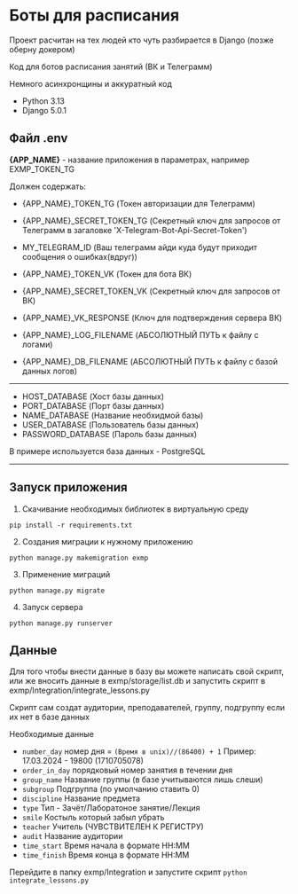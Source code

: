 
# Боты для расписания


Проект расчитан на тех людей кто чуть разбирается в Django (позже оберну докером)

Код для ботов расписания занятий (ВК и Телеграмм)

Немного асинхронщины и аккуратный код

* Python 3.13 
* Django 5.0.1

## Файл .env 

**{APP_NAME}** - название приложения в параметрах, например EXMP_TOKEN_TG

Должен содержать:
* {APP_NAME}_TOKEN_TG (Токен авторизации для Телеграмм)
* {APP_NAME}_SECRET_TOKEN_TG (Секретный ключ для запросов от Телеграмм в загаловке 'X-Telegram-Bot-Api-Secret-Token')
* MY_TELEGRAM_ID  (Ваш телеграмм айди куда будут приходит сообщения о ошибках(вдруг))

* {APP_NAME}_TOKEN_VK  (Токен для бота ВК)
* {APP_NAME}_SECRET_TOKEN_VK (Секретный ключ для запросов от ВК)
* {APP_NAME}_VK_RESPONSE  (Ключ для подтверждения сервера ВК)

* {APP_NAME}_LOG_FILENAME  (АБСОЛЮТНЫЙ ПУТЬ к файлу с логами)

* {APP_NAME}_DB_FILENAME  (АБСОЛЮТНЫЙ ПУТЬ к файлу с базой данных логов)

***
* HOST_DATABASE (Хост базы данных)
* PORT_DATABASE (Порт базы данных)
* NAME_DATABASE (Название необхидмой базы)
* USER_DATABASE (Пользователь базы данных)
* PASSWORD_DATABASE (Пароль базы данных)

В примере используется база данных - PostgreSQL
***

## Запуск приложения
1. Скачивание необходимых библиотек в виртуальную среду

```pip install -r requirements.txt```

2. Создания миграции к нужному приложению

```python manage.py makemigration exmp```

3. Применение миграций

```python manage.py migrate```

4. Запуск сервера

```python manage.py runserver```

## Данные
Для того чтобы внести данные в базу вы можете написать свой скрипт, или же вносить данные в exmp/storage/list.db и запустить скрипт в exmp/Integration/integrate_lessons.py

Скрипт сам создат аудитории, преподавателей, группу, подгруппу если их нет в базе данных

Необходимые данные
* ```number_day```	номер дня = ```(Время в unix)//(86400) + 1``` Пример: 17.03.2024 - 19800 (1710705078)
* ```order_in_day```	порядковый номер занятия в течении дня
* ```group_name```	Название группы (в базе учитываются лишь слеши)
* ```subgroup```      Подгруппа (по умолчанию ставить 0)
* ```discipline``` Название предмета
* ```type``` Тип - Зачёт/Лаборатоное занятие/Лекция
* ```smile``` Костыль который забыл убрать
* ```teacher``` Учитель (ЧУВСТВИТЕЛЕН К РЕГИСТРУ)
* ```audit``` Название аудитории
* ```time_start``` Время начала в формате HH:MM
* ```time_finish``` Время конца в формате HH:MM

Перейдите в папку exmp/Integration  и запустите скрипт ```python integrate_lessons.py```